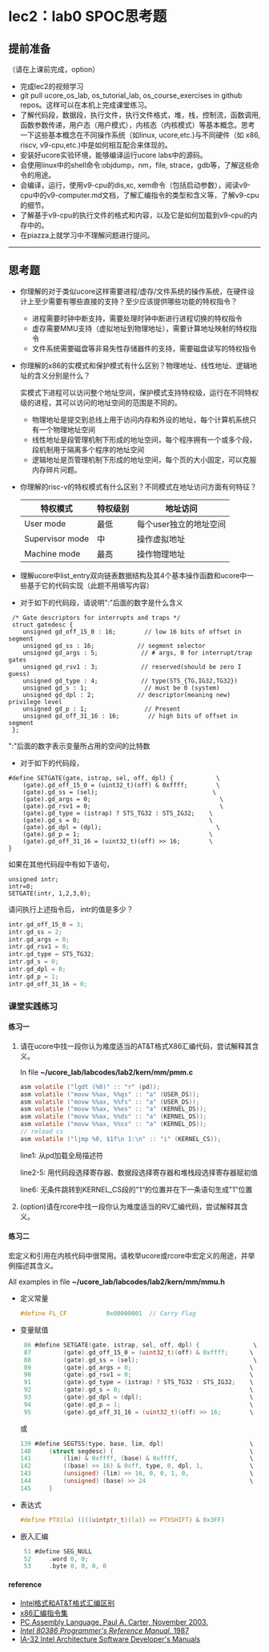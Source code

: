 # lec2：lab0 SPOC思考题

## **提前准备**
（请在上课前完成，option）

- 完成lec2的视频学习
- git pull ucore_os_lab, os_tutorial_lab, os_course_exercises  in github repos。这样可以在本机上完成课堂练习。
- 了解代码段，数据段，执行文件，执行文件格式，堆，栈，控制流，函数调用,函数参数传递，用户态（用户模式），内核态（内核模式）等基本概念。思考一下这些基本概念在不同操作系统（如linux, ucore,etc.)与不同硬件（如 x86, riscv, v9-cpu,etc.)中是如何相互配合来体现的。
- 安装好ucore实验环境，能够编译运行ucore labs中的源码。
- 会使用linux中的shell命令:objdump，nm，file, strace，gdb等，了解这些命令的用途。
- 会编译，运行，使用v9-cpu的dis,xc, xem命令（包括启动参数），阅读v9-cpu中的v9\-computer.md文档，了解汇编指令的类型和含义等，了解v9-cpu的细节。
- 了解基于v9-cpu的执行文件的格式和内容，以及它是如何加载到v9-cpu的内存中的。
- 在piazza上就学习中不理解问题进行提问。

---

## 思考题

- 你理解的对于类似ucore这样需要进程/虚存/文件系统的操作系统，在硬件设计上至少需要有哪些直接的支持？至少应该提供哪些功能的特权指令？

  - 进程需要时钟中断支持，需要处理时钟中断进行进程切换的特权指令
  - 虚存需要MMU支持（虚拟地址到物理地址），需要计算地址映射的特权指令
  - 文件系统需要磁盘等非易失性存储器件的支持，需要磁盘读写的特权指令

- 你理解的x86的实模式和保护模式有什么区别？物理地址、线性地址、逻辑地址的含义分别是什么？

  实模式下进程可以访问整个地址空间，保护模式支持特权级，运行在不同特权级的进程，其可以访问的地址空间的范围是不同的。

  - 物理地址是提交到总线上用于访问内存和外设的地址，每个计算机系统只有一个物理地址空间
  - 线性地址是段管理机制下形成的地址空间，每个程序拥有一个或多个段，段机制用于隔离多个程序的地址空间
  - 逻辑地址是页管理机制下形成的地址空间，每个页的大小固定，可以克服内存碎片问题。

- 你理解的risc-v的特权模式有什么区别？不同模式在地址访问方面有何特征？

  | 特权模式        | 特权级别 | 地址访问               |
  | --------------- | -------- | ---------------------- |
  | User mode       | 最低     | 每个user独立的地址空间 |
  | Supervisor mode | 中       | 操作虚拟地址           |
  | Machine mode    | 最高     | 操作物理地址           |

  

- 理解ucore中list_entry双向链表数据结构及其4个基本操作函数和ucore中一些基于它的代码实现（此题不用填写内容）

- 对于如下的代码段，请说明":"后面的数字是什么含义
```
 /* Gate descriptors for interrupts and traps */
 struct gatedesc {
    unsigned gd_off_15_0 : 16;        // low 16 bits of offset in segment
    unsigned gd_ss : 16;            // segment selector
    unsigned gd_args : 5;            // # args, 0 for interrupt/trap gates
    unsigned gd_rsv1 : 3;            // reserved(should be zero I guess)
    unsigned gd_type : 4;            // type(STS_{TG,IG32,TG32})
    unsigned gd_s : 1;                // must be 0 (system)
    unsigned gd_dpl : 2;            // descriptor(meaning new) privilege level
    unsigned gd_p : 1;                // Present
    unsigned gd_off_31_16 : 16;        // high bits of offset in segment
 };
```

":"后面的数字表示变量所占用的空间的比特数

- 对于如下的代码段，

```
#define SETGATE(gate, istrap, sel, off, dpl) {            \
    (gate).gd_off_15_0 = (uint32_t)(off) & 0xffff;        \
    (gate).gd_ss = (sel);                                \
    (gate).gd_args = 0;                                    \
    (gate).gd_rsv1 = 0;                                    \
    (gate).gd_type = (istrap) ? STS_TG32 : STS_IG32;    \
    (gate).gd_s = 0;                                    \
    (gate).gd_dpl = (dpl);                                \
    (gate).gd_p = 1;                                    \
    (gate).gd_off_31_16 = (uint32_t)(off) >> 16;        \
}
```
如果在其他代码段中有如下语句，
```
unsigned intr;
intr=8;
SETGATE(intr, 1,2,3,0);
```
请问执行上述指令后， intr的值是多少？

```c
intr.gd_off_15_0 = 3;
intr.gd_ss = 2;
intr.gd_args = 0;
intr.gd_rsv1 = 0;
intr.gd_type = STS_TG32;
intr.gd_s = 0;
intr.gd_dpl = 0;
intr.gd_p = 1;
intr.gd_off_31_16 = 0;
```



### 课堂实践练习

#### 练习一

1. 请在ucore中找一段你认为难度适当的AT&T格式X86汇编代码，尝试解释其含义。

   In file **~/ucore_lab/labcodes/lab2/kern/mm/pmm.c**

   ```c
   asm volatile ("lgdt (%0)" :: "r" (pd));                                
   asm volatile ("movw %%ax, %%gs" :: "a" (USER_DS));
   asm volatile ("movw %%ax, %%fs" :: "a" (USER_DS));
   asm volatile ("movw %%ax, %%es" :: "a" (KERNEL_DS));
   asm volatile ("movw %%ax, %%ds" :: "a" (KERNEL_DS));
   asm volatile ("movw %%ax, %%ss" :: "a" (KERNEL_DS));
   // reload cs
   asm volatile ("ljmp %0, $1f\n 1:\n" :: "i" (KERNEL_CS));
   ```

   line1: 从pd加载全局描述符

   line2-5: 用代码段选择寄存器、数据段选择寄存器和堆栈段选择寄存器赋初值

   line6: 无条件跳转到KERNEL_CS段的"1“的位置并在下一条语句生成"1"位置

2. (option)请在rcore中找一段你认为难度适当的RV汇编代码，尝试解释其含义。

#### 练习二

宏定义和引用在内核代码中很常用。请枚举ucore或rcore中宏定义的用途，并举例描述其含义。

All examples in file **~/ucore_lab/labcodes/lab2/kern/mm/mmu.h**

- 定义常量

  ```c
  #define FL_CF           0x00000001  // Carry Flag
  ```

- 变量赋值

  ```c
   86 #define SETGATE(gate, istrap, sel, off, dpl) {               \
   87         (gate).gd_off_15_0 = (uint32_t)(off) & 0xffff;      \
   88         (gate).gd_ss = (sel);                                \
   89         (gate).gd_args = 0;                                 \
   90         (gate).gd_rsv1 = 0;                                 \
   91         (gate).gd_type = (istrap) ? STS_TG32 : STS_IG32;    \
   92         (gate).gd_s = 0;                                    \
   93         (gate).gd_dpl = (dpl);                              \
   94         (gate).gd_p = 1;                                    \
   95         (gate).gd_off_31_16 = (uint32_t)(off) >> 16;        \
  ```

  或

  ```c
  139 #define SEGTSS(type, base, lim, dpl)                        \                                                                                                                                           
  140     (struct segdesc) {                                      \
  141         (lim) & 0xffff, (base) & 0xffff,                    \
  142         ((base) >> 16) & 0xff, type, 0, dpl, 1,             \
  143         (unsigned) (lim) >> 16, 0, 0, 1, 0,                 \
  144         (unsigned) (base) >> 24                             \
  145     }
  ```

- 表达式

  ```c
  #define PTX(la) ((((uintptr_t)(la)) >> PTXSHIFT) & 0x3FF)       
  ```

- 嵌入汇编

  ```c
   51 #define SEG_NULL                                                \
   52     .word 0, 0;                                                 \
   53     .byte 0, 0, 0, 0
  ```

  

#### reference
 - [Intel格式和AT&T格式汇编区别](http://www.cnblogs.com/hdk1993/p/4820353.html)
 - [x86汇编指令集  ](http://hiyyp1234.blog.163.com/blog/static/67786373200981811422948/)
 - [PC Assembly Language, Paul A. Carter, November 2003.](https://pdos.csail.mit.edu/6.828/2016/readings/pcasm-book.pdf)
 - [*Intel 80386 Programmer's Reference Manual*, 1987](https://pdos.csail.mit.edu/6.828/2016/readings/i386/toc.htm)
 - [IA-32 Intel Architecture Software Developer's Manuals](http://www.intel.com/content/www/us/en/processors/architectures-software-developer-manuals.html)
